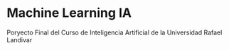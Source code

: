 # Machine Learning IA
Poryecto Final del Curso de Inteligencia Artificial de la Universidad Rafael Landivar

